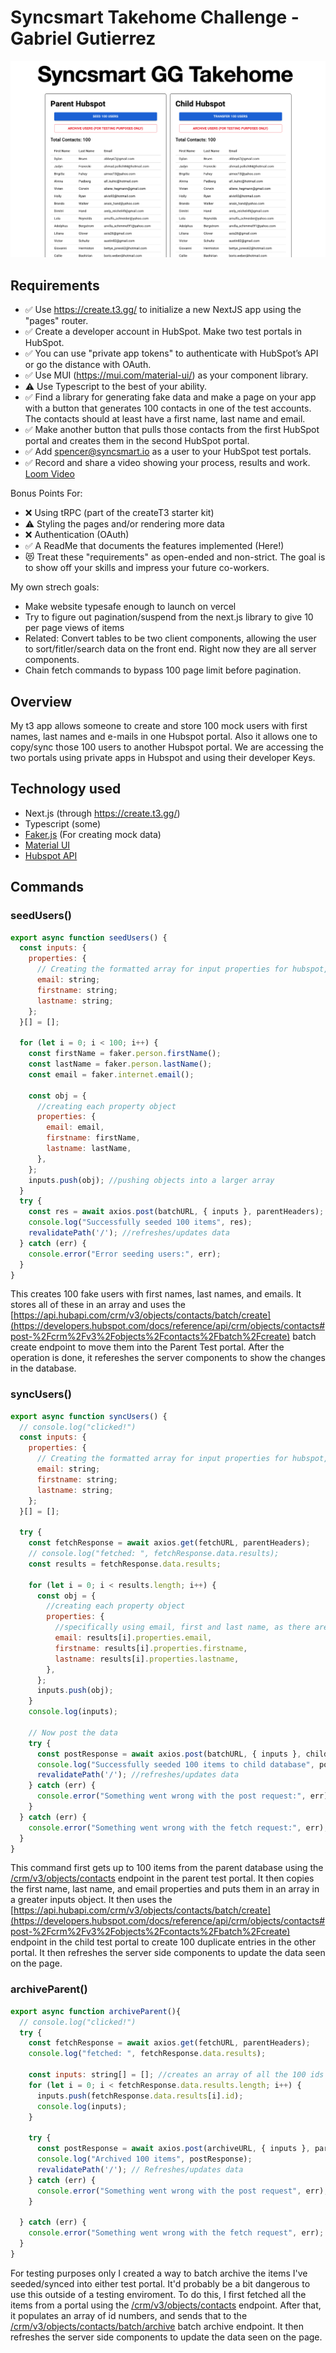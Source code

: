 # Syncsmart Takehome Challenge - Gabriel Gutierrez

![Front page](public/front_page.png)

## Requirements
- ✅ Use https://create.t3.gg/ to initialize a new NextJS app using the "pages" router.
- ✅ Create a developer account in HubSpot. Make two test portals in HubSpot.
- ✅ You can use "private app tokens" to authenticate with HubSpot’s API or go the distance with OAuth.
- ✅ Use MUI (https://mui.com/material-ui/) as your component library.
- ⚠️ Use Typescript to the best of your ability.
- ✅ Find a library for generating fake data and make a page on your app with a button that generates 100 contacts in one of the test accounts. The contacts should at least have a first name, last name and email.
- ✅ Make another button that pulls those contacts from the first HubSpot portal and creates them in the second HubSpot portal.
- ✅ Add spencer@syncsmart.io as a user to your HubSpot test portals.
- ✅ Record and share a video showing your process, results and work. [Loom Video](https://www.loom.com/share/c3d55c3b997c416fb22a296a1fbf357f)

Bonus Points For:
- ❌ Using tRPC (part of the createT3 starter kit)
- ⚠️ Styling the pages and/or rendering more data
- ❌ Authentication (OAuth)
- ✅ A ReadMe that documents the features implemented (Here!)
- 😻 Treat these "requirements" as open-ended and non-strict. The goal is to show off your skills and impress your future co-workers.

My own strech goals:
- Make website typesafe enough to launch on vercel
- Try to figure out pagination/suspend from the next.js library to give 10 per page views of items
- Related: Convert tables to be two client components, allowing the user to sort/fitler/search data on the front end. Right now they are all server components.
- Chain fetch commands to bypass 100 page limit before pagination.

## Overview

My t3 app allows someone to create and store 100 mock users with first names, last names and e-mails in one Hubspot portal. Also it allows one to copy/sync those 100 users to another Hubspot portal. We are accessing the two portals using private apps in Hubspot and using their developer Keys.

## Technology used
- Next.js (through https://create.t3.gg/)
- Typescript (some)
- [Faker.js](https://fakerjs.dev/) (For creating mock data)
- [Material UI](https://mui.com/)
- [Hubspot API](https://developers.hubspot.com/docs/reference/api/overview)

## Commands

### seedUsers()

``` js
export async function seedUsers() {
  const inputs: {
    properties: {
      // Creating the formatted array for input properties for hubspot, could change into an alias later
      email: string;
      firstname: string;
      lastname: string;
    };
  }[] = [];

  for (let i = 0; i < 100; i++) {
    const firstName = faker.person.firstName();
    const lastName = faker.person.lastName();
    const email = faker.internet.email();

    const obj = {
      //creating each property object
      properties: {
        email: email,
        firstname: firstName,
        lastname: lastName,
      },
    };
    inputs.push(obj); //pushing objects into a larger array
  }
  try {
    const res = await axios.post(batchURL, { inputs }, parentHeaders); 
    console.log("Successfully seeded 100 items", res);
    revalidatePath('/'); //refreshes/updates data
  } catch (err) {
    console.error("Error seeding users:", err);
  }
}

```

This creates 100 fake users with first names, last names, and emails. It stores all of these in an array and uses the [https://api.hubapi.com/crm/v3/objects/contacts/batch/create](https://developers.hubspot.com/docs/reference/api/crm/objects/contacts#post-%2Fcrm%2Fv3%2Fobjects%2Fcontacts%2Fbatch%2Fcreate)
batch create endpoint to move them into the Parent Test portal. After the operation is done, it refereshes the server components to show the changes in the database.

### syncUsers()

```js
export async function syncUsers() {
  // console.log("clicked!")
  const inputs: {
    properties: {
      // Creating the formatted array for input properties for hubspot, could change into an alias later
      email: string;
      firstname: string;
      lastname: string;
    };
  }[] = [];

  try {
    const fetchResponse = await axios.get(fetchURL, parentHeaders);
    // console.log("fetched: ", fetchResponse.data.results);
    const results = fetchResponse.data.results;

    for (let i = 0; i < results.length; i++) {
      const obj = {
        //creating each property object
        properties: {
          //specifically using email, first and last name, as there are other properties like dates within the object
          email: results[i].properties.email,
          firstname: results[i].properties.firstname,
          lastname: results[i].properties.lastname,
        },
      };
      inputs.push(obj);
    }
    console.log(inputs);

    // Now post the data
    try {
      const postResponse = await axios.post(batchURL, { inputs }, childHeaders);
      console.log("Successfully seeded 100 items to child database", postResponse);
      revalidatePath('/'); //refreshes/updates data
    } catch (err) {
      console.error("Something went wrong with the post request:", err);
    }
  } catch (err) {
    console.error("Something went wrong with the fetch request:", err);
  }
}
```

This command first gets up to 100 items from the parent database using the [/crm/v3/objects/contacts](https://developers.hubspot.com/docs/reference/api/crm/objects/contacts#get-%2Fcrm%2Fv3%2Fobjects%2Fcontacts) endpoint in the parent test portal. It then copies the first name, last name, and email properties and puts them in an array in a greater inputs object. It then uses the [https://api.hubapi.com/crm/v3/objects/contacts/batch/create](https://developers.hubspot.com/docs/reference/api/crm/objects/contacts#post-%2Fcrm%2Fv3%2Fobjects%2Fcontacts%2Fbatch%2Fcreate) endpoint in the child test portal to create 100 duplicate entries in the other portal. It then refreshes the server side components to update the data seen on the page.


### archiveParent()
```js
export async function archiveParent(){
  // console.log("clicked!")
  try {
    const fetchResponse = await axios.get(fetchURL, parentHeaders);
    console.log("fetched: ", fetchResponse.data.results);
    
    const inputs: string[] = []; //creates an array of all the 100 ids inside the database
    for (let i = 0; i < fetchResponse.data.results.length; i++) {
      inputs.push(fetchResponse.data.results[i].id);
      console.log(inputs);
    }

    try {
      const postResponse = await axios.post(archiveURL, { inputs }, parentHeaders);
      console.log("Archived 100 items", postResponse);
      revalidatePath('/'); // Refreshes/updates data
    } catch (err) {
      console.error("Something went wrong with the post request", err);
    }

  } catch (err) {
    console.error("Something went wrong with the fetch request", err);
  }
}
```

For testing purposes only I created a way to batch archive the items I've seeded/synced into either test portal. It'd probably be a bit dangerous to use this outside of a testing enviroment. To do this, I first fetched all the items from a portal using the [/crm/v3/objects/contacts](https://developers.hubspot.com/docs/reference/api/crm/objects/contacts#get-%2Fcrm%2Fv3%2Fobjects%2Fcontacts) endpoint. After that, it populates an array of id numbers, and sends that to the [/crm/v3/objects/contacts/batch/archive](https://developers.hubspot.com/docs/reference/api/crm/objects/contacts#post-%2Fcrm%2Fv3%2Fobjects%2Fcontacts%2Fbatch%2Farchive) batch archive endpoint. It then refreshes the server side components to update the data seen on the page.